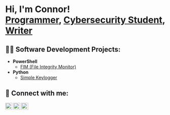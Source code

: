 <h1>Hi, I'm Connor! <br/><a href="https://github.com/printConnorGates"> Programmer</a>, <a href="https://www.linkedin.com/in/connorgates-/">Cybersecurity Student</a>, <a href="https://medium.com/@connorgates"> Writer</a>


<h2>👨‍💻 Software Development Projects:</h2>

- <b>PowerShell</b>
  - [FIM (File Integrity Monitor)](https://github.com/printConnorGates/File-Integrity-Monitor-FIM-)
- <b>Python</b>
  - [Simple Keylogger](https://github.com/printConnorGates/simplekeylogger)
  
<h2> 🤳 Connect with me:</h2>

[<img align="left" alt="ConnorGates | Twitter" width="22px" src="https://cdn.jsdelivr.net/npm/simple-icons@v3/icons/twitter.svg" />][twitter]
[<img align="left" alt="ConnorGates | LinkedIn" width="22px" src="https://cdn.jsdelivr.net/npm/simple-icons@v3/icons/linkedin.svg" />][linkedin]
[<img align="left" alt="ConnorGates | Instagram" width="22px" src="https://cdn.jsdelivr.net/npm/simple-icons@v3/icons/instagram.svg" />][instagram]

[twitter]: https://twitter.com/connorrgates
[instagram]: https://www.instagram.com/connorrgates/
[linkedin]: https://www.linkedin.com/in/connorgates-
